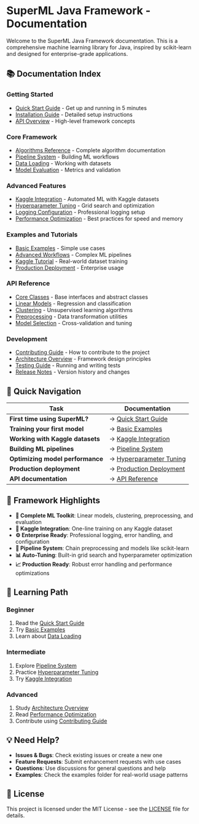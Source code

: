 # SuperML Java Framework - Documentation

Welcome to the SuperML Java Framework documentation. This is a comprehensive machine learning library for Java, inspired by scikit-learn and designed for enterprise-grade applications.

## 📚 Documentation Index

### Getting Started
- [Quick Start Guide](quick-start.md) - Get up and running in 5 minutes
- [Installation Guide](installation.md) - Detailed setup instructions
- [API Overview](api-overview.md) - High-level framework concepts

### Core Framework
- [Algorithms Reference](algorithms.md) - Complete algorithm documentation
- [Pipeline System](pipelines.md) - Building ML workflows
- [Data Loading](data-loading.md) - Working with datasets
- [Model Evaluation](model-evaluation.md) - Metrics and validation

### Advanced Features
- [Kaggle Integration](kaggle-integration.md) - Automated ML with Kaggle datasets
- [Hyperparameter Tuning](hyperparameter-tuning.md) - Grid search and optimization
- [Logging Configuration](../LOGGING_GUIDE.md) - Professional logging setup
- [Performance Optimization](performance.md) - Best practices for speed and memory

### Examples and Tutorials
- [Basic Examples](examples/basic-examples.md) - Simple use cases
- [Advanced Workflows](examples/advanced-workflows.md) - Complex ML pipelines
- [Kaggle Tutorial](examples/kaggle-tutorial.md) - Real-world dataset training
- [Production Deployment](examples/production-deployment.md) - Enterprise usage

### API Reference
- [Core Classes](api/core-classes.md) - Base interfaces and abstract classes
- [Linear Models](api/linear-models.md) - Regression and classification
- [Clustering](api/clustering.md) - Unsupervised learning algorithms
- [Preprocessing](api/preprocessing.md) - Data transformation utilities
- [Model Selection](api/model-selection.md) - Cross-validation and tuning

### Development
- [Contributing Guide](contributing.md) - How to contribute to the project
- [Architecture Overview](architecture.md) - Framework design principles
- [Testing Guide](testing.md) - Running and writing tests
- [Release Notes](release-notes.md) - Version history and changes

## 🚀 Quick Navigation

| Task | Documentation |
|------|---------------|
| **First time using SuperML?** | → [Quick Start Guide](quick-start.md) |
| **Training your first model** | → [Basic Examples](examples/basic-examples.md) |
| **Working with Kaggle datasets** | → [Kaggle Integration](kaggle-integration.md) |
| **Building ML pipelines** | → [Pipeline System](pipelines.md) |
| **Optimizing model performance** | → [Hyperparameter Tuning](hyperparameter-tuning.md) |
| **Production deployment** | → [Production Deployment](examples/production-deployment.md) |
| **API documentation** | → [API Reference](api/core-classes.md) |

## 🎯 Framework Highlights

- **🔧 Complete ML Toolkit**: Linear models, clustering, preprocessing, and evaluation
- **🚀 Kaggle Integration**: One-line training on any Kaggle dataset
- **⚙️ Enterprise Ready**: Professional logging, error handling, and configuration
- **🔄 Pipeline System**: Chain preprocessing and models like scikit-learn
- **📊 Auto-Tuning**: Built-in grid search and hyperparameter optimization
- **📈 Production Ready**: Robust error handling and performance optimizations

## 📖 Learning Path

### Beginner
1. Read the [Quick Start Guide](quick-start.md)
2. Try [Basic Examples](examples/basic-examples.md)
3. Learn about [Data Loading](data-loading.md)

### Intermediate
1. Explore [Pipeline System](pipelines.md)
2. Practice [Hyperparameter Tuning](hyperparameter-tuning.md)
3. Try [Kaggle Integration](kaggle-integration.md)

### Advanced
1. Study [Architecture Overview](architecture.md)
2. Read [Performance Optimization](performance.md)
3. Contribute using [Contributing Guide](contributing.md)

## 💡 Need Help?

- **Issues & Bugs**: Check existing issues or create a new one
- **Feature Requests**: Submit enhancement requests with use cases
- **Questions**: Use discussions for general questions and help
- **Examples**: Check the examples folder for real-world usage patterns

## 📄 License

This project is licensed under the MIT License - see the [LICENSE](../LICENSE) file for details.

